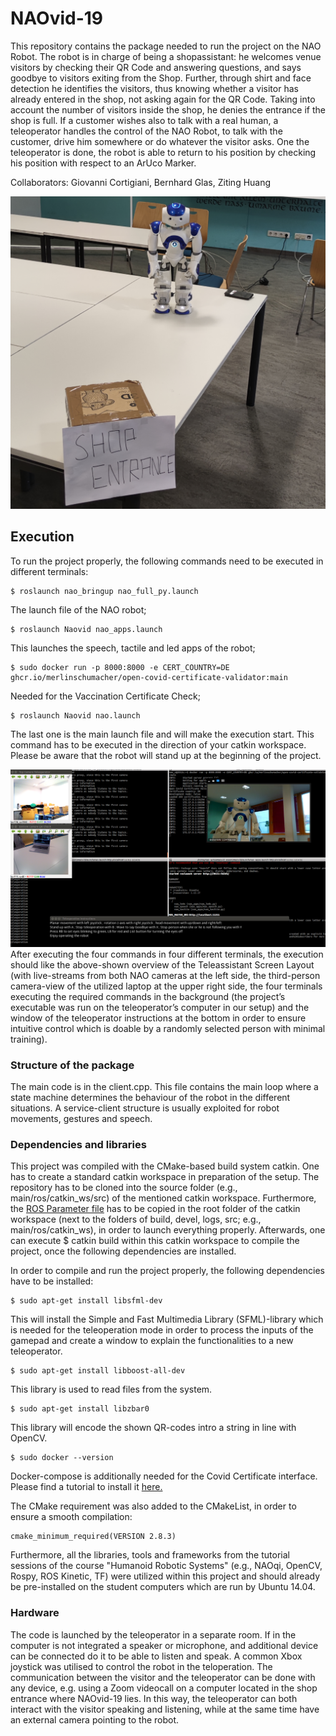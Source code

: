 # NAOvid-19
This repository contains the package needed to run the project on the NAO Robot. The robot is in charge of being a shopassistant: he welcomes venue visitors by checking their QR Code and answering questions, and says goodbye to visitors exiting from the Shop. Further, through shirt and face detection he identifies the visitors, thus knowing whether a visitor has already entered in the shop, not asking again for the QR Code. Taking into account the number of visitors inside the shop, he denies the entrance if the shop is full. If a customer wishes also to talk with a real human, a teleoperator handles the control of the NAO Robot, to talk with the customer, drive him somewhere or do whatever the visitor asks. One the teleoperator is done, the robot is able to return to his position by checking his position with respect to an ArUco Marker.

Collaborators: Giovanni Cortigiani, Bernhard Glas, Ziting Huang

![Shop Entrance](/Figures/NAO_ShopEntrance_cut.jpg)


## Execution

To run the project properly, the following commands need to be executed in different terminals:

```
$ roslaunch nao_bringup nao_full_py.launch
```

The launch file of the NAO robot;

```
$ roslaunch Naovid nao_apps.launch
```

This launches the speech, tactile and led apps of the robot;

```
$ sudo docker run -p 8000:8000 -e CERT_COUNTRY=DE ghcr.io/merlinschumacher/open-covid-certificate-validator:main
```

Needed for the Vaccination Certificate Check;

```
$ roslaunch Naovid nao.launch
```

The last one is the main launch file and will make the execution start. This command has to be executed in the direction of your catkin workspace.
Please be aware that the robot will stand up at the beginning of the project.

![Teleassistant Screen Layout](/Figures/NAO_Teleassisant_Screen_Overview.png)
After executing the four commands in four different terminals, the execution should like the above-shown overview of the Teleassistant Screen Layout (with live-streams from both NAO cameras at the left side, the third-person camera-view of the utilized laptop at the upper right side, the four terminals executing the required commands in the background (the project’s executable was run on the teleoperator’s computer in our setup) and the window of the teleoperator instructions at the bottom in order to ensure intuitive control which is doable by a randomly selected person with minimal training).

### Structure of the package

The main code is in the client.cpp. This file contains the main loop where a state machine determines the behaviour of the robot in the different situations. A service-client structure is usually exploited for robot movements, gestures and speech.

### Dependencies and libraries

This project was compiled with the CMake-based build system catkin. One has to create a standard catkin workspace in preparation of the setup. The repository has to be cloned into the source folder (e.g., main/ros/catkin_ws/src) of the mentioned catkin workspace. Furthermore, the [ROS Parameter file](https://github.com/GiovanniCortigiani/NAOvid-19/blob/main/Naovid/Naovid_param.yaml) has to be copied in the root folder of the catkin workspace (next to the folders of build, devel, logs, src; e.g., main/ros/catkin_ws), in order to launch everything properly. Afterwards, one can execute $ catkin build within this catkin workspace to compile the project, once the following dependencies are installed.

In order to compile and run the project properly, the following dependencies have to be installed:

```
$ sudo apt-get install libsfml-dev
```

This will install the Simple and Fast Multimedia Library (SFML)-library which is needed for the teleoperation mode in order to process the inputs of the gamepad and create a window to explain the functionalities to a new teleoperator.

```
$ sudo apt-get install libboost-all-dev
```

This library is used to read files from the system.

```
$ sudo apt-get install libzbar0
```

This library will encode the shown QR-codes intro a string in line with OpenCV.

```
$ sudo docker --version
```

Docker-compose is additionally needed for the Covid Certificate interface. Please find a tutorial to install it [here.](https://docs.docker.com/compose/install/)

The CMake requirement was also added to the CMakeList, in order to ensure a smooth compilation:
```
cmake_minimum_required(VERSION 2.8.3)  
```

Furthermore, all the libraries, tools and frameworks from the tutorial sessions of the course "Humanoid Robotic Systems" (e.g., NAOqi, OpenCV, Rospy, ROS Kinetic, TF) were utilized within this project and should already be pre-installed on the student computers which are run by Ubuntu 14.04.

### Hardware

The code is launched by the teleoperator in a separate room. If in the computer is not integrated a speaker or microphone, and additional device can be connected do it to be able to listen and speak. A common Xbox joystick was utilised to control the robot in the teloperation. The communication between the visitor and the teleoperator can be done with any device, e.g. using a Zoom videocall on a computer located in the shop entrance where NAOvid-19 lies. In this way, the teleoperator can both interact with the visitor speaking and listening, while at the same time have an external camera pointing to the robot.
